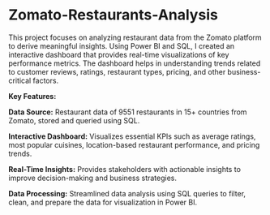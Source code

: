 # Zomato-Restaurants-Analysis

This project focuses on analyzing restaurant data from the Zomato platform to derive meaningful insights. Using Power BI and SQL, I created an interactive dashboard that provides real-time visualizations of key performance metrics. The dashboard helps in understanding trends related to customer reviews, ratings, restaurant types, pricing, and other business-critical factors.

****Key Features:****

**Data Source:**
Restaurant data of 9551 restaurants in 15+ countries from Zomato, stored and queried using SQL.

**Interactive Dashboard:** 
Visualizes essential KPIs such as average ratings, most popular cuisines, location-based restaurant performance, and pricing trends.

**Real-Time Insights:**
Provides stakeholders with actionable insights to improve decision-making and business strategies.

**Data Processing:** 
Streamlined data analysis using SQL queries to filter, clean, and prepare the data for visualization in Power BI.
